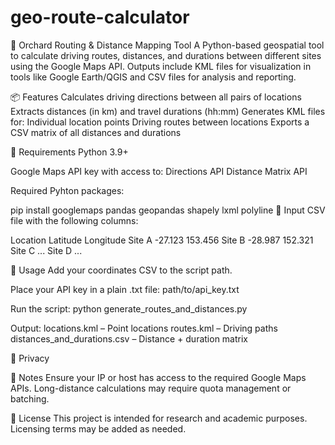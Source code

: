 # geo-route-calculator
🌿 Orchard Routing & Distance Mapping Tool
A Python-based geospatial tool to calculate driving routes, distances, and durations between different sites using the Google Maps API. Outputs include KML files for visualization in tools like Google Earth/QGIS and CSV files for analysis and reporting.

📦 Features
Calculates driving directions between all pairs of locations
Extracts distances (in km) and travel durations (hh:mm)
Generates KML files for:
Individual location points
Driving routes between locations
Exports a CSV matrix of all distances and durations

🧰 Requirements
Python 3.9+

Google Maps API key with access to:
Directions API
Distance Matrix API

Required Pyhton packages:

pip install googlemaps pandas geopandas shapely lxml polyline
📂 Input
CSV file with the following columns:

Location	Latitude	Longitude
Site A	-27.123	153.456
Site B	-28.987	152.321
Site C ...
Site D ...

🚀 Usage
Add your coordinates CSV to the script path.

Place your API key in a plain .txt file:
path/to/api_key.txt

Run the script:
python generate_routes_and_distances.py

Output:
locations.kml – Point locations
routes.kml – Driving paths
distances_and_durations.csv – Distance + duration matrix

🔐 Privacy


📌 Notes
Ensure your IP or host has access to the required Google Maps APIs.
Long-distance calculations may require quota management or batching.

📄 License
This project is intended for research and academic purposes. Licensing terms may be added as needed.
